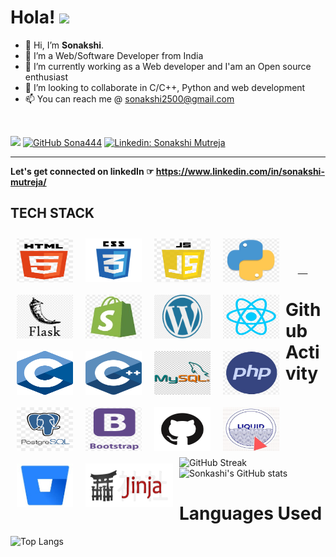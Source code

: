 # Hola! <img src="https://raw.githubusercontent.com/MartinHeinz/MartinHeinz/master/wave.gif" width="30px">
- 👋 Hi, I’m <b>Sonakshi</b>.
- 👀 I’m a Web/Software Developer from India
- 🌱 I’m currently working as a Web developer and I'am an Open source enthusiast
- 💞️ I’m looking to collaborate in C/C++, Python and web development
- 📫 You can reach me @ sonakshi2500@gmail.com
<br>

 ![](https://komarev.com/ghpvc/?username=sona444&color=dc143c)
 [![GitHub Sona444](https://img.shields.io/github/followers/sona444?label=follow&style=social)](https://github.com/sona444)
[![Linkedin: Sonakshi Mutreja](https://img.shields.io/badge/-Sonakshi%20Mutreja-blue?style=flat-square&logo=Linkedin&logoColor=white&link=https://www.linkedin.com/in/sonakshi-mutreja/)](https://www.linkedin.com/in/sonakshi-mutreja/)
<br><hr>
<b> Let's get connected on linkedIn ☞
https://www.linkedin.com/in/sonakshi-mutreja/ </b>

## TECH STACK
<a href="https://html.com/"><img src="img/HTML.PNG" width=90px height=70px style="float:left !important; margin:10px;"></a> &nbsp;&nbsp; <a href="https://www.css3.info/"><img src="img/CSS.png" width=90px height=70px style="float:left !important; margin:10px;"></a> &nbsp; &nbsp;<a href="https://www.javascript.com/"><img src="img/JS.png" width=90px height=70px style="float:left !important; margin:10px;"></a> &nbsp;&nbsp; <a href="https://www.python.org/"><img src="img/PYTHON.jpg" width=90px height=70px style="float:left !important; margin:10px;"></a> &nbsp;&nbsp; <a href="https://flask.palletsprojects.com/"><img src="img/FLASK.png" width=90px height=70px style="float:left !important; margin:10px;"></a> &nbsp; &nbsp;<a href="https://www.shopify.in/"><img src="img/SHOPIFY.jpg" width=90px height=70px style="float:left !important; margin:10px;"></a> &nbsp;&nbsp; <a href="https://wordpress.com/"><img src="img/WORDPRESS.png" width=90px height=70px style="float:left !important; margin:10px;"></a> &nbsp; &nbsp;<a href="https://reactjs.org/"><img src="img/REACT.jpg" width=90px height=70px style="float:left !important; margin:10px;"></a> &nbsp;&nbsp;<a href="https://www.cprogramming.com/"><img src="img/c.png" width=90px height=70px style="float:left !important; margin:10px;"></a> &nbsp; &nbsp;<a href="https://www.cprogramming.com/"><img src="img/cpp.svg" width=90px height=70px style="float:left !important; margin:10px;"></a> &nbsp;&nbsp;<a href="https://www.mysql.com/"><img src="img/mysql.png" width=90px height=70px style="float:left !important; margin:10px;"></a> &nbsp; &nbsp;<a href="https://www.php.net/"><img src="img/php.jpg" width=90px height=70px style="float:left !important; margin:10px;"></a> &nbsp;&nbsp;<a href="https://www.postgresql.org/"><img src="img/postgres.jpg" width=90px height=70px style="float:left !important; margin:10px;"></a> &nbsp; &nbsp; <a href="https://getbootstrap.com/"><img src="img/bootstrap.png" width=90px height=70px style="float:left !important; margin:10px;"></a> &nbsp;&nbsp;<a href="https://github.com/"><img src="img/github.png" width=90px height=70px style="float:left !important; margin:10px;"></a> &nbsp; &nbsp;<a href="https://shopify.github.io/liquid/"><img src="img/liquid.jpg" width=90px height=70px style="float:left !important; margin:10px;"></a> &nbsp; &nbsp;<a href="https://bitbucket.org"><img src="img/bitbucket.jpg" width=90px height=70px style="float:left !important; margin:10px;">  &nbsp; &nbsp;<a href="https://jinja.palletsprojects.com/en/3.0.x/"><img src="img/jinja.png" width=140px height=70px style="float:left !important; margin:10px;"></a>

# Github Activity
![GitHub Streak](http://github-readme-streak-stats.herokuapp.com?user=sona444&theme=radical&hide_border=true&date_format=M%20j%5B%2C%20Y%5D)
![Sonkashi's GitHub stats](https://github-readme-stats.vercel.app/api?username=sona444&theme=radical)

# Languages Used
![Top Langs](https://github-readme-stats.vercel.app/api/top-langs/?username=sona444&theme=radical)
